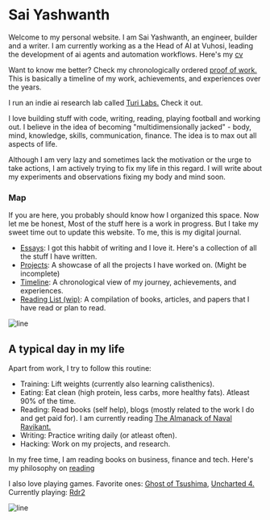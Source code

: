 # Sai Yashwanth

Welcome to my personal website. I am Sai Yashwanth, an engineer, builder and a writer. 
I am currently working as a the Head of AI at Vuhosi, leading the development of ai agents and automation workflows. Here's my [cv](./resume)

Want to know me better? Check my chronologically ordered [proof of work.](./timeline) This is basically a timeline of my work, achievements, and experiences over the years.

I run an indie ai research lab called [Turi Labs.](https://www.turilabs.tech) Check it out.

I love building stuff with code, writing, reading, playing football and working out. I believe in the idea of becoming "multidimensionally jacked" - body, mind, knowledge, skills, communication, finance. The idea is to max out all aspects of life.

Although I am very lazy and sometimes lack the motivation or the urge to take actions, I am actively trying to fix my life in this regard. I will write about my experiments and observations fixing my body and mind soon. 

### Map
If you are here, you probably should know how I organized this space. Now let me be honest, Most of the stuff here is a work in progress. But I take my sweet time out to update this website. To me, this is my digital journal. 

- [Essays](./articles): I got this habbit of writing and I love it. Here's a collection of all the stuff I have written.
- [Projects](./projects): A showcase of all the projects I have worked on. (Might be incomplete)
- [Timeline](./timeline): A chronological view of my journey, achievements, and experiences.
- [Reading List (wip)](./reading-list): A compilation of books, articles, and papers that I have read or plan to read.


![line](https://user-images.githubusercontent.com/74038190/212284100-561aa473-3905-4a80-b561-0d28506553ee.gif)

## A typical day in my life
Apart from work, I try to follow this routine:

- Training: Lift weights (currently also learning calisthenics).
- Eating: Eat clean (high protein, less carbs, more healthy fats). Atleast 90% of the time.
- Reading: Read books (self help), blogs (mostly related to the work I do and get paid for). I am currently reading [The Almanack of Naval Ravikant.](https://navalmanack.com/)
- Writing: Practice writing daily (or atleast often).
- Hacking: Work on my projects, and research.

In my free time, I am reading books on business, finance and tech. Here's my philosophy on [reading](content/reading)

I also love playing games. Favorite ones: [Ghost of Tsushima](https://en.wikipedia.org/wiki/Ghost_of_Tsushima), [Uncharted 4.](https://en.wikipedia.org/wiki/Uncharted_4:_A_Thief%27s_End)
Currently playing: [Rdr2](https://en.wikipedia.org/wiki/Red_Dead_Redemption_2)

![line](https://user-images.githubusercontent.com/74038190/212284100-561aa473-3905-4a80-b561-0d28506553ee.gif)

